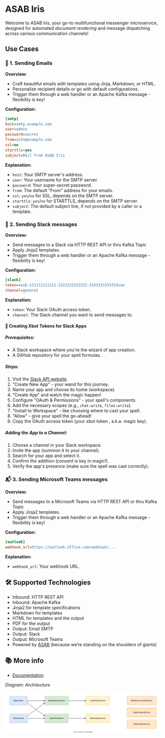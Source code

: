 # ASAB Iris

Welcome to ASAB Iris, your go-to multifunctional messenger microservice, designed for automated *document rendering* and message dispatching across various communication channels!

## Use Cases

### 📧 1. Sending Emails

**Overview:**
- Craft beautiful emails with templates using Jinja, Markdown, or HTML.
- Personalize recipient details or go with default configurations.
- Trigger them through a web handler or an Apache Kafka message - flexibility is key!

**Configuration:**
```ini
[smtp]
host=smtp.example.com
user=admin
password=secret
from=info@example.com
ssl=no
starttls=yes
subject=Mail from ASAB Iris
```

**Explanation:**
- `host`: Your SMTP server's address.
- `user`: Your username for the SMTP server.
- `password`: Your super-secret password.
- `from`: The default "From" address for your emails.
- `ssl`: `yes`/`no` for SSL, depends on the SMTP server.
- `starttls`: `yes`/`no` for STARTTLS, depends on the SMTP server.
- `subject`: The default subject line, if not provided by a caller or a template.

### 🚨 2. Sending Slack messages

**Overview:**
- Send messages to a Slack via HTTP REST API or thru Kafka Topic
- Apply Jinja2 templates.
- Trigger them through a web handler or an Apache Kafka message - flexibility is key!

**Configuration:**
```ini
[slack]
token=xoxb-111111111111-2222222222222-3333333333333voe
channel=general
```
**Explanation:**
- `token`: Your Slack OAuth access token.
- `channel`: The Slack channel you want to send messages to.

#### 🤖 Creating Xbot Tokens for Slack Apps

##### Prerequisites:
- A Slack workspace where you're the wizard of app creation.
- A GitHub repository for your spell formulas.

##### Steps:
1. Visit the [Slack API website](https://api.slack.com/apps).
2. "Create New App" - your wand for this journey.
3. Name your app and choose its home (workspace).
4. "Create App" and watch the magic happen!
5. Configure "OAuth & Permissions" - your spell's components.
6. Add the necessary scopes (e.g., `chat:write`, `files:write`).
7. "Install to Workspace" - like choosing where to cast your spell.
8. "Allow" - give your spell the go-ahead!
9. Copy the OAuth access token (your xbot token , a.k.a. magic key).

##### Adding the App to a Channel:
1. Choose a channel in your Slack workspace.
2. Invite the app (summon it to your channel).
3. Search for your app and select it.
4. Confirm the addition (consent is key in magic!).
5. Verify the app's presence (make sure the spell was cast correctly).


### 📬 3. Sending Microsoft Teams messages

**Overview:**
- Send messages to a Microsoft Teams via HTTP REST API or thru Kafka Topic
- Apply Jinja2 templates.
- Trigger them through a web handler or an Apache Kafka message - flexibility is key!

**Configuration:**
```ini
[outlook]
webhook_url=https://outlook.office.com/webhook/...
```

**Explanation:**
- `webhook_url`: Your webhook URL.


## 🛠 Supported Technologies
- Inbound: HTTP REST API
- Inbound: Apache Kafka
- Jinja2 for template specifications
- Markdown for templates
- HTML for templates and the output
- PDF for the output
- Output: Email SMTP
- Output: Slack
- Output: Microsoft Teams
- Powered by [ASAB](https://github.com/TeskaLabs/asab) (because we’re standing on the shoulders of giants)

## 📚 More info

* [Documentation](https://teskalabs.github.io/asab-iris/)

_Diagram: Architecture_  

![Architecture](./docs/asab-iris-architecture.drawio.svg)
